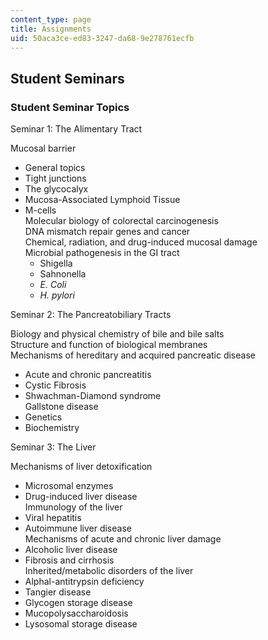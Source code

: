 ```yaml
---
content_type: page
title: Assignments
uid: 50aca3ce-ed83-3247-da68-9e278761ecfb
---
```


Student Seminars
----------------

### Student Seminar Topics

Seminar 1: The Alimentary Tract

Mucosal barrier

*   General topics
*   Tight junctions
*   The glycocalyx
*   Mucosa-Associated Lymphoid Tissue
*   M-cells  
    Molecular biology of colorectal carcinogenesis  
    DNA mismatch repair genes and cancer  
    Chemical, radiation, and drug-induced mucosal damage  
    Microbial pathogenesis in the GI tract
    *   Shigella
    *   Sahnonella
    *   _E. Coli_
    *   _H. pylori_

Seminar 2: The Pancreatobiliary Tracts

Biology and physical chemistry of bile and bile salts  
Structure and function of biological membranes  
Mechanisms of hereditary and acquired pancreatic disease

*   Acute and chronic pancreatitis
*   Cystic Fibrosis
*   Shwachman-Diamond syndrome  
    Gallstone disease
*   Genetics
*   Biochemistry

Seminar 3: The Liver

Mechanisms of liver detoxification

*   Microsomal enzymes
*   Drug-induced liver disease  
    Immunology of the liver
*   Viral hepatitis
*   Autoimmune liver disease  
    Mechanisms of acute and chronic liver damage
*   Alcoholic liver disease
*   Fibrosis and cirrhosis  
    Inherited/metabolic disorders of the liver
*   Alphal-antitrypsin deficiency
*   Tangier disease
*   Glycogen storage disease
*   Mucopolysaccharoidosis
*   Lysosomal storage disease
